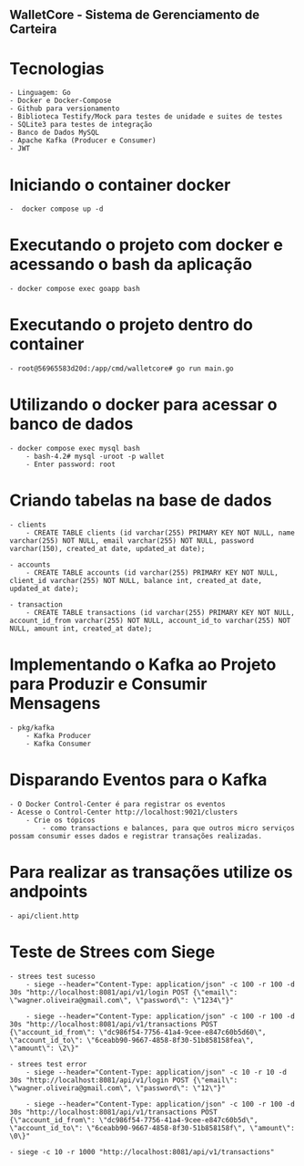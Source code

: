 ## WalletCore - Sistema de Gerenciamento de Carteira

# Tecnologias

    - Linguagem: Go
    - Docker e Docker-Compose
    - Github para versionamento
    - Biblioteca Testify/Mock para testes de unidade e suites de testes
    - SQLite3 para testes de integração
    - Banco de Dados MySQL
    - Apache Kafka (Producer e Consumer)
    - JWT

# Iniciando o container docker

    -  docker compose up -d

# Executando o projeto com docker e acessando o bash da aplicação

    - docker compose exec goapp bash

# Executando o projeto dentro do container

    - root@56965583d20d:/app/cmd/walletcore# go run main.go

# Utilizando o docker para acessar o banco de dados

    - docker compose exec mysql bash
        - bash-4.2# mysql -uroot -p wallet
        - Enter password: root

# Criando tabelas na base de dados

    - clients
        - CREATE TABLE clients (id varchar(255) PRIMARY KEY NOT NULL, name varchar(255) NOT NULL, email varchar(255) NOT NULL, password varchar(150), created_at date, updated_at date);

    - accounts
        - CREATE TABLE accounts (id varchar(255) PRIMARY KEY NOT NULL, client_id varchar(255) NOT NULL, balance int, created_at date, updated_at date);

    - transaction
        - CREATE TABLE transactions (id varchar(255) PRIMARY KEY NOT NULL, account_id_from varchar(255) NOT NULL, account_id_to varchar(255) NOT NULL, amount int, created_at date);

# Implementando o Kafka ao Projeto para Produzir e Consumir Mensagens

    - pkg/kafka
        - Kafka Producer
        - Kafka Consumer

# Disparando Eventos para o Kafka

    - O Docker Control-Center é para registrar os eventos
    - Acesse o Control-Center http://localhost:9021/clusters
        - Crie os tópicos
            - como transactions e balances, para que outros micro serviços possam consumir esses dados e registrar transações realizadas.

# Para realizar as transações utilize os andpoints

    - api/client.http

# Teste de Strees com Siege

    - strees test sucesso
        - siege --header="Content-Type: application/json" -c 100 -r 100 -d 30s "http://localhost:8081/api/v1/login POST {\"email\": \"wagner.oliveira@gmail.com\", \"password\": \"1234\"}"

        - siege --header="Content-Type: application/json" -c 100 -r 100 -d 30s "http://localhost:8081/api/v1/transactions POST {\"account_id_from\": \"dc986f54-7756-41a4-9cee-e847c60b5d60\", \"account_id_to\": \"6ceabb90-9667-4858-8f30-51b858158fea\", \"amount\": \2\}"

    - strees test error
        - siege --header="Content-Type: application/json" -c 10 -r 10 -d 30s "http://localhost:8081/api/v1/login POST {\"email\": \"wagner.oliveira@gmail.com\", \"password\": \"12\"}"

        - siege --header="Content-Type: application/json" -c 100 -r 100 -d 30s "http://localhost:8081/api/v1/transactions POST {\"account_id_from\": \"dc986f54-7756-41a4-9cee-e847c60b5d\", \"account_id_to\": \"6ceabb90-9667-4858-8f30-51b858158f\", \"amount\": \0\}"

    - siege -c 10 -r 1000 "http://localhost:8081/api/v1/transactions"
